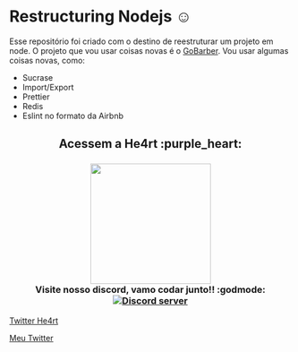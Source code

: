 # Restructuring Nodejs :relaxed:

Esse repositório foi criado com o destino de reestruturar um projeto em node. O projeto que vou usar coisas novas é o [GoBarber](https://github.com/m7Aei/challenge-2-GoBarber). Vou usar algumas coisas novas, como:

* Sucrase
* Import/Export
* Prettier
* Redis
* Eslint no formato da Airbnb


<h2 align="center">
  Acessem a He4rt :purple_heart:
</h2>

<h3 align="center">
  <img src="https://heartdevs.com/wp-content/uploads/2018/12/logo.png" width="215"><br>
    Visite nosso discord, vamo codar junto!! :godmode:
	<a href="https://discord.io/He4rt" target="_blank">
	<img src="https://discordapp.com/api/guilds/452926217558163456/embed.png" alt="Discord server"/></a><br>
</h3>

[Twitter He4rt](https://twitter.com/He4rtDevs)

[Meu Twitter](https://twitter.com/m7AeiHe4rt)
